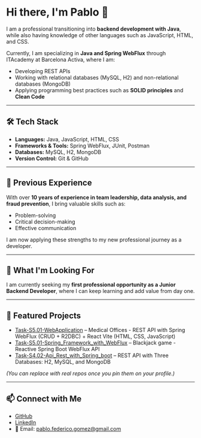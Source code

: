 # Hi there, I'm Pablo 👋

I am a professional transitioning into **backend development with Java**, while also having knowledge of other languages such as JavaScript, HTML, and CSS.  

Currently, I am specializing in **Java and Spring WebFlux** through ITAcademy at Barcelona Activa, where I am:  
- Developing REST APIs  
- Working with relational databases (MySQL, H2) and non-relational databases (MongoDB)  
- Applying programming best practices such as **SOLID principles** and **Clean Code**  

---

## 🛠️ Tech Stack
- **Languages:** Java, JavaScript, HTML, CSS  
- **Frameworks & Tools:** Spring WebFlux, JUnit, Postman  
- **Databases:** MySQL, H2, MongoDB  
- **Version Control:** Git & GitHub  

---

## 💼 Previous Experience
With over **10 years of experience in team leadership, data analysis, and fraud prevention**, I bring valuable skills such as:  
- Problem-solving  
- Critical decision-making  
- Effective communication  

I am now applying these strengths to my new professional journey as a developer.  

---

## 🚀 What I'm Looking For
I am currently seeking my **first professional opportunity as a Junior Backend Developer**, where I can keep learning and add value from day one.  

---

## 📌 Featured Projects
- [ Task-S5.01-WebApplication](https://github.com/Pablo2203/Task-S5.01-WebApplication) – Medical Offices - REST API with Spring WebFlux (CRUD + R2DBC) + React Vite (HTML, CSS, JavaScript)
- [Task-S5.01-Spring_Framework_with_WebFlux](https://github.com/Pablo2203/Task-S5.01-Spring_Framework_with_WebFlux) – Blackjack game - Reactive Spring Boot WebFlux API 
- [Task-S4.02-Api_Rest_with_Spring_boot]([#](https://github.com/Pablo2203/Task-S4.02-Api_Rest_with_Spring_boot)) – REST API with Three Databases: H2, MySQL, and MongoDB 

*(You can replace with real repos once you pin them on your profile.)*

---

## 📫 Connect with Me
- [GitHub](https://github.com/Pablo2203)  
- [LinkedIn](www.linkedin.com/in/pablogómezsanjoaquín)  
- 📧 Email: pablo.federico.gomez@gmail.com 
